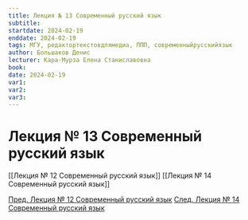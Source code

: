 ```yaml
---
title: Лекция № 13 Современный русский язык
subtitle: 
startdate: 2024-02-19
enddate: 2024-02-19
tags: МГУ, редактортекстовдлямедиа, ППП, современныйрусскийязык
author: Большаков Денис
lecturer: Кара-Мурза Елена Станиславовна
book: 
date: 2024-02-19
var1: 
var2: 
var3:
---
```

# Лекция № 13 Современный русский язык



[[Лекция № 12 Современный русский язык]]     [[Лекция № 14 Современный русский язык]]

[Пред. Лекция № 12 Современный русский язык](https://github.com/denisbolshakoff/MSU/blob/main/Современный%20русский%20язык/Лекция%20№%2012%20Современный%20русский%20язык.md)  [След. Лекция № 14 Современный русский язык](https://github.com/denisbolshakoff/MSU/blob/main/Современный%20русский%20язык/Лекция%20№%2014%20Современный%20русский%20язык.md)
